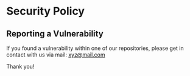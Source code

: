 # Security Policy

## Reporting a Vulnerability

If you found a vulnerability within one of our repositories, please get in contact with us via mail: xyz@mail.com

Thank you!
